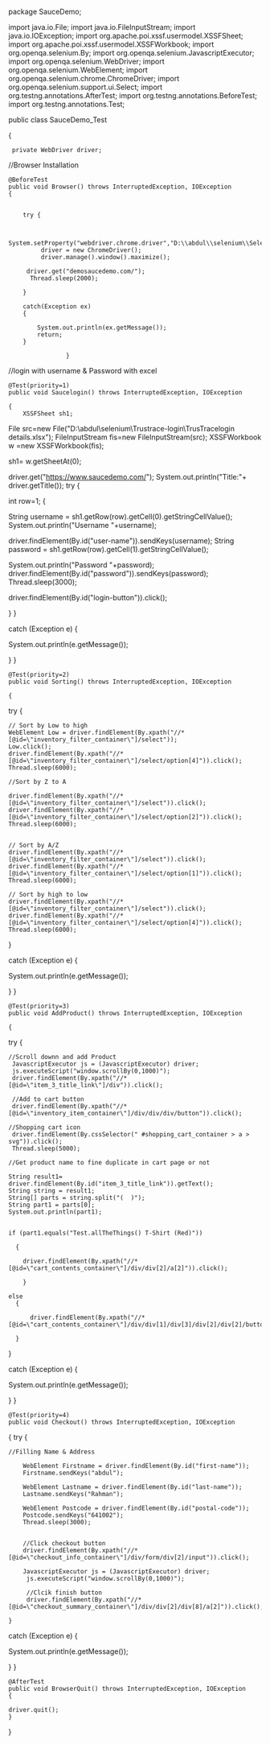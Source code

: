package SauceDemo;


import java.io.File;
import java.io.FileInputStream;
import java.io.IOException;
import org.apache.poi.xssf.usermodel.XSSFSheet;
import org.apache.poi.xssf.usermodel.XSSFWorkbook;
import org.openqa.selenium.By;
import org.openqa.selenium.JavascriptExecutor;
import org.openqa.selenium.WebDriver;
import org.openqa.selenium.WebElement;
import org.openqa.selenium.chrome.ChromeDriver;
import org.openqa.selenium.support.ui.Select;
import org.testng.annotations.AfterTest;
import org.testng.annotations.BeforeTest;
import org.testng.annotations.Test;


public class SauceDemo_Test

{
	
	 private WebDriver driver;
	 
//Browser Installation
	
	@BeforeTest
	public void Browser() throws InterruptedException, IOException
    {
		
		
		try {
			
		
			System.setProperty("webdriver.chrome.driver","D:\\abdul\\selenium\\Selenium_Software\\Chromedriver2021\\chromedriver.exe");
			 driver = new ChromeDriver();
			 driver.manage().window().maximize();
		        	
         driver.get("demosaucedemo.com/"); 
          Thread.sleep(2000);
    
		}
		
		catch(Exception ex)
		{
			
			System.out.println(ex.getMessage()); 
			return;
		}
	     
					}
	
   //login with username & Password with excel
  
	@Test(priority=1)
	public void Saucelogin() throws InterruptedException, IOException

	{
        XSSFSheet sh1;
        
 File src=new File("D:\\abdul\\selenium\\Trustrace-login\\TrusTracelogin details.xlsx");
 FileInputStream fis=new FileInputStream(src);
 XSSFWorkbook w =new XSSFWorkbook(fis);

  sh1= w.getSheetAt(0);


driver.get("https://www.saucedemo.com/");
System.out.println("Title:"+ driver.getTitle());
try
{
        
int row=1; 
{

String username = sh1.getRow(row).getCell(0).getStringCellValue();
System.out.println("Username "+username);


driver.findElement(By.id("user-name")).sendKeys(username);
String password = sh1.getRow(row).getCell(1).getStringCellValue();

System.out.println("Password "+password);
driver.findElement(By.id("password")).sendKeys(password);
Thread.sleep(3000);

driver.findElement(By.id("login-button")).click();

}
}

catch (Exception e) 
{

System.out.println(e.getMessage());

}
	}
	
	
	@Test(priority=2)
	public void Sorting() throws InterruptedException, IOException

	{
try
{
	
	// Sort by Low to high
	WebElement Low = driver.findElement(By.xpath("//*[@id=\"inventory_filter_container\"]/select"));
	Low.click();
	driver.findElement(By.xpath("//*[@id=\"inventory_filter_container\"]/select/option[4]")).click();
	Thread.sleep(6000);
	
	//Sort by Z to A

	driver.findElement(By.xpath("//*[@id=\"inventory_filter_container\"]/select")).click();
	driver.findElement(By.xpath("//*[@id=\"inventory_filter_container\"]/select/option[2]")).click();
	Thread.sleep(6000);
	
	
	// Sort by A/Z
	driver.findElement(By.xpath("//*[@id=\"inventory_filter_container\"]/select")).click();
	driver.findElement(By.xpath("//*[@id=\"inventory_filter_container\"]/select/option[1]")).click();
	Thread.sleep(6000);
	
	// Sort by high to low
	driver.findElement(By.xpath("//*[@id=\"inventory_filter_container\"]/select")).click();
	driver.findElement(By.xpath("//*[@id=\"inventory_filter_container\"]/select/option[4]")).click();
	Thread.sleep(6000);
}

catch (Exception e) 
{

System.out.println(e.getMessage());

}
	}
	

	@Test(priority=3)
	public void AddProduct() throws InterruptedException, IOException

	{
try
{
	    
	//Scroll downn and add Product
	 JavascriptExecutor js = (JavascriptExecutor) driver;
	 js.executeScript("window.scrollBy(0,1000)");
	 driver.findElement(By.xpath("//*[@id=\"item_3_title_link\"]/div")).click();
	 
	 //Add to cart button
	 driver.findElement(By.xpath("//*[@id=\"inventory_item_container\"]/div/div/div/button")).click();
	
	//Shopping cart icon
	 driver.findElement(By.cssSelector(" #shopping_cart_container > a > svg")).click();
	 Thread.sleep(5000);
	 
	//Get product name to fine duplicate in cart page or not
	 
	String result1= driver.findElement(By.id("item_3_title_link")).getText();
	String string = result1;
	String[] parts = string.split("(  )");
	String part1 = parts[0]; 
	System.out.println(part1); 
	

    if (part1.equals("Test.allTheThings() T-Shirt (Red)"))

	  {
    	
    	driver.findElement(By.xpath("//*[@id=\"cart_contents_container\"]/div/div[2]/a[2]")).click();
    	
		}
    
    else
	  {

          driver.findElement(By.xpath("//*[@id=\"cart_contents_container\"]/div/div[1]/div[3]/div[2]/div[2]/button")).click();

	  }
	  	
}

catch (Exception e) 
{

System.out.println(e.getMessage());

}
	}
	
	@Test(priority=4)
	public void Checkout() throws InterruptedException, IOException
{
		try
		{
			
    //Filling Name & Address
		   
		WebElement Firstname = driver.findElement(By.id("first-name"));
		Firstname.sendKeys("abdul");
		
		WebElement Lastname = driver.findElement(By.id("last-name"));
		Lastname.sendKeys("Rahman");
		
		WebElement Postcode = driver.findElement(By.id("postal-code"));
		Postcode.sendKeys("641002");
		Thread.sleep(3000);
		
		
		//Click checkout button
		driver.findElement(By.xpath("//*[@id=\"checkout_info_container\"]/div/form/div[2]/input")).click();
		
		JavascriptExecutor js = (JavascriptExecutor) driver;
		 js.executeScript("window.scrollBy(0,1000)");
		 
		 //Clcik finish button
		 driver.findElement(By.xpath("//*[@id=\"checkout_summary_container\"]/div/div[2]/div[8]/a[2]")).click();
			
	}
      
catch (Exception e) 
{

System.out.println(e.getMessage());

}
	}
	
	
	
	@AfterTest
	public void BrowserQuit() throws InterruptedException, IOException
    {
	
	driver.quit();
    }
}

